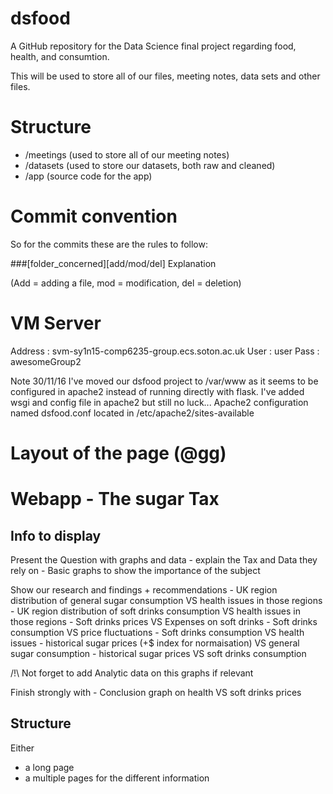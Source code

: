 # dsfood
A GitHub repository for the Data Science final project regarding food, health, and consumtion.

This will be used to store all of our files, meeting notes, data sets and other files.

# Structure

- /meetings (used to store all of our meeting notes)
- /datasets (used to store our datasets, both raw and cleaned)
- /app      (source code for the app)

# Commit convention

So for the commits these are the rules to follow: 

###[folder_concerned][add/mod/del] Explanation 

(Add = adding a file, mod = modification, del = deletion)


# VM Server

Address : svm-sy1n15-comp6235-group.ecs.soton.ac.uk
User    : user
Pass    : awesomeGroup2

Note 30/11/16
I've moved our dsfood project to /var/www as it seems to be configured in apache2 instead of running directly with flask.
I've added wsgi and config file in apache2 but still no luck...
Apache2 configuration named dsfood.conf located in /etc/apache2/sites-available

# Layout of the page (@gg)

# Webapp - The sugar Tax

 ## Info to display

Present the Question with graphs and data 
	- explain the Tax and Data they rely on
	- Basic graphs to show the importance of the subject 

Show our research and findings + recommendations 
	- UK region distribution of general sugar consumption VS health issues in those regions
	- UK region distribution of soft drinks consumption VS health issues in those regions
	- Soft drinks prices VS Expenses on soft drinks
	- Soft drinks consumption VS price fluctuations
	- Soft drinks consumption VS health issues
	- historical sugar prices (+$ index for normaisation) VS general sugar consumption
	- historical sugar prices VS soft drinks consumption

/!\ Not forget to add Analytic data on this graphs if relevant

Finish strongly with
	- Conclusion graph on health VS soft drinks prices


## Structure

Either 
 - a long page
 - a multiple pages for the different information